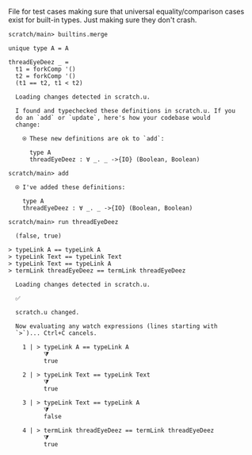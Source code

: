 File for test cases making sure that universal equality/comparison
cases exist for built-in types. Just making sure they don't crash.

``` ucm :hide
scratch/main> builtins.merge
```

``` unison
unique type A = A

threadEyeDeez _ =
  t1 = forkComp '()
  t2 = forkComp '()
  (t1 == t2, t1 < t2)
```

``` ucm :added-by-ucm
  Loading changes detected in scratch.u.

  I found and typechecked these definitions in scratch.u. If you
  do an `add` or `update`, here's how your codebase would
  change:

    ⍟ These new definitions are ok to `add`:
    
      type A
      threadEyeDeez : ∀ _. _ ->{IO} (Boolean, Boolean)
```

``` ucm
scratch/main> add

  ⍟ I've added these definitions:

    type A
    threadEyeDeez : ∀ _. _ ->{IO} (Boolean, Boolean)

scratch/main> run threadEyeDeez

  (false, true)
```

``` unison
> typeLink A == typeLink A
> typeLink Text == typeLink Text
> typeLink Text == typeLink A
> termLink threadEyeDeez == termLink threadEyeDeez
```

``` ucm :added-by-ucm
  Loading changes detected in scratch.u.

  ✅

  scratch.u changed.

  Now evaluating any watch expressions (lines starting with
  `>`)... Ctrl+C cancels.

    1 | > typeLink A == typeLink A
          ⧩
          true

    2 | > typeLink Text == typeLink Text
          ⧩
          true

    3 | > typeLink Text == typeLink A
          ⧩
          false

    4 | > termLink threadEyeDeez == termLink threadEyeDeez
          ⧩
          true
```
